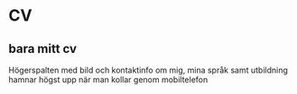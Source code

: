 # CV

## bara mitt cv

Högerspalten med bild och kontaktinfo om mig, mina språk samt utbildning hamnar högst upp när man kollar genom mobiltelefon

